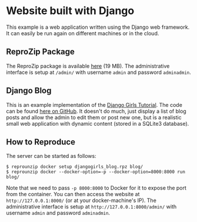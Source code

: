 Website built with Django
=========================

This example is a web application written using the Django web framework. It can easily be run again on different machines or in the cloud.

ReproZip Package
----------------

The ReproZip package is available [here](https://nyu.box.com/s/nc9ipxmtalj9dy1lbeb0r4xp9s95pc48) (19 MB). The administrative interface is setup at `/admin/` with username `admin` and password `adminadmin`.

Django Blog
-----------

This is an example implementation of the [Django Girls Tutorial](http://tutorial.djangogirls.org/en/). The code can be found [here on GitHub](https://github.com/remram44/djangogirls-blog-tutorial). It doesn't do much, just display a list of blog posts and allow the admin to edit them or post new one, but is a realistic small web application with dynamic content (stored in a SQLite3 database).

How to Reproduce
----------------

The server can be started as follows:

    $ reprounzip docker setup djangogirls_blog.rpz blog/
    $ reprounzip docker --docker-option=-p --docker-option=8000:8000 run blog/

Note that we need to pass `-p 8000:8000` to Docker for it to expose the port from the container. You can then access the website at `http://127.0.0.1:8000/` (or at your docker-machine's IP). The administrative interface is setup at `http://127.0.0.1:8000/admin/` with username `admin` and password `adminadmin`.
